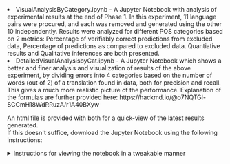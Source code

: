 <li>VisualAnalysisByCategory.ipynb - A Jupyter Notebook with analysis of experimental results at the end of Phase 1. In this experiment, 11 language pairs were procured, and each was removed and generated using the other 10 independently. Results were analyzed for different POS categories based on 2 metrics: Percentage of verifiably correct predictions from excluded data, Percentage of predictions as compared to excluded data. Quantiative results and Qualitative inferences are both presented. <br>
<li>DetailedVisualAnalysisbyCat.ipynb - A Jupyter Notebook which shows a better and finer analysis and visualization of results of the above experiment, by dividing errors into 4 categories based on the number of words (out of 2) of a translation found in data, both for precision and recall. This gives a much more realistic picture of the performance. Explanation of the formulas are further provided here: https://hackmd.io/@o7NQTGl-SCCmH18WdRRuzA/r1A40BXyw <br>

An html file is provided with both for a quick-view of the latest results generated. <br>If this doesn't suffice, download the Jupyter Notebook using the following instructions: <br>

<details>
	<summary> Instructions for viewing the notebook in a tweakable manner </summary>
  <ol>
	<li> Open the notebook in Github: https://github.com/shash42/ApertiumBidixGen/blob/master/DetailedVisualAnalysisbyCat.ipynb
	<li> Click on Download in the top-right.
	<li> Install plotly: (https://plotly.com/python/getting-started/#installation) :  pip install plotly==4.8.2
	<li> Install numpy:  pip install numpy
	<li> Install Jupyter Notebook: pip install "notebook>=5.3" "ipywidgets>=7.2"
  <li> After that you can access the Jupyter Notebook as you would do normally on your system: <br>
        Command to open jupyter through terminal: jupyter notebook <br>
Jupyter notebook will open in your browser tab (or as configured otherwise) and then navigate to the location of the file downloaded from the first link-above and open it. Use Kernel -> Restart and Run All if the visualizations don't show up directly.
  </ol>
</details>
</ul>
